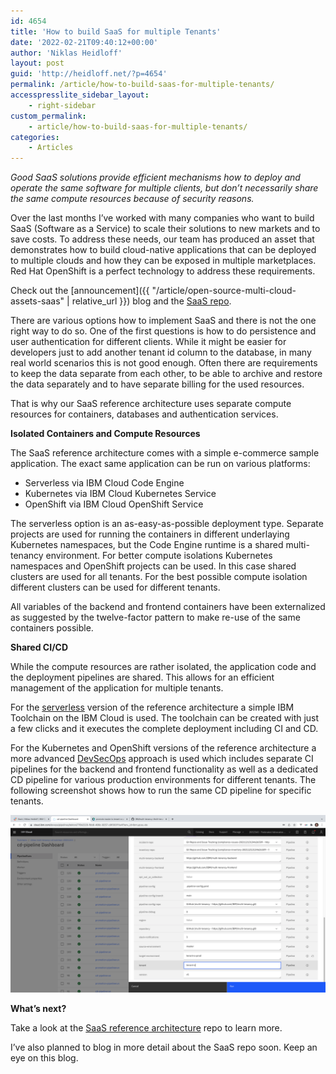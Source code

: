 ```yaml
---
id: 4654
title: 'How to build SaaS for multiple Tenants'
date: '2022-02-21T09:40:12+00:00'
author: 'Niklas Heidloff'
layout: post
guid: 'http://heidloff.net/?p=4654'
permalink: /article/how-to-build-saas-for-multiple-tenants/
accesspresslite_sidebar_layout:
    - right-sidebar
custom_permalink:
    - article/how-to-build-saas-for-multiple-tenants/
categories:
    - Articles
---
```


*Good SaaS solutions provide efficient mechanisms how to deploy and operate the same software for multiple clients, but don’t necessarily share the same compute resources because of security reasons.*

Over the last months I’ve worked with many companies who want to build SaaS (Software as a Service) to scale their solutions to new markets and to save costs. To address these needs, our team has produced an asset that demonstrates how to build cloud-native applications that can be deployed to multiple clouds and how they can be exposed in multiple marketplaces. Red Hat OpenShift is a perfect technology to address these requirements.

Check out the [announcement]({{ "/article/open-source-multi-cloud-assets-saas" | relative_url }}) blog and the [SaaS repo](https://github.com/IBM/multi-tenancy).

There are various options how to implement SaaS and there is not the one right way to do so. One of the first questions is how to do persistence and user authentication for different clients. While it might be easier for developers just to add another tenant id column to the database, in many real world scenarios this is not good enough. Often there are requirements to keep the data separate from each other, to be able to archive and restore the data separately and to have separate billing for the used resources.

That is why our SaaS reference architecture uses separate compute resources for containers, databases and authentication services.

**Isolated Containers and Compute Resources**

The SaaS reference architecture comes with a simple e-commerce sample application. The exact same application can be run on various platforms:

- Serverless via IBM Cloud Code Engine
- Kubernetes via IBM Cloud Kubernetes Service
- OpenShift via IBM Cloud OpenShift Service

The serverless option is an as-easy-as-possible deployment type. Separate projects are used for running the containers in different underlaying Kubernetes namespaces, but the Code Engine runtime is a shared multi-tenancy environment. For better compute isolations Kubernetes namespaces and OpenShift projects can be used. In this case shared clusters are used for all tenants. For the best possible compute isolation different clusters can be used for different tenants.

All variables of the backend and frontend containers have been externalized as suggested by the twelve-factor pattern to make re-use of the same containers possible.

**Shared CI/CD**

While the compute resources are rather isolated, the application code and the deployment pipelines are shared. This allows for an efficient management of the application for multiple tenants.

For the [serverless](https://github.com/IBM/multi-tenancy-documentation/blob/main/documentation/serverless-via-ibm-code-engine/serverless-cicd.md) version of the reference architecture a simple IBM Toolchain on the IBM Cloud is used. The toolchain can be created with just a few clicks and it executes the complete deployment including CI and CD.

For the Kubernetes and OpenShift versions of the reference architecture a more advanced [DevSecOps](https://www.ibm.com/cloud/blog/announcements/devsecops-reference-implementation-for-audit-ready-compliance-across-development-teams) approach is used which includes separate CI pipelines for the backend and frontend functionality as well as a dedicated CD pipeline for various production environments for different tenants. The following screenshot shows how to run the same CD pipeline for specific tenants.

![image](/assets/img/2022/02/devsecops-tenant.png)

**What’s next?**

Take a look at the [SaaS reference architecture](https://github.com/IBM/multi-tenancy) repo to learn more.

I’ve also planned to blog in more detail about the SaaS repo soon. Keep an eye on this blog.